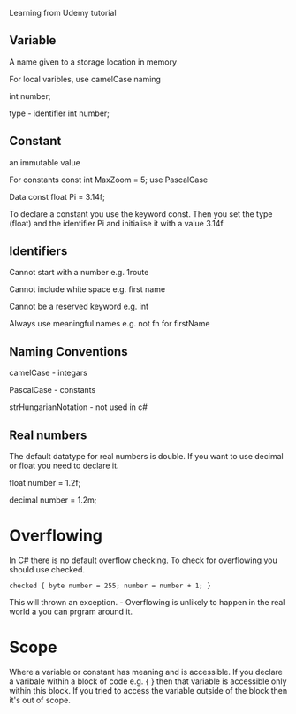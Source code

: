 Learning from Udemy tutorial

## Variable
A name given to a storage location in memory

For local varibles, use camelCase naming

int number;

type - identifier
int number;

## Constant 
an immutable value

For constants const int MaxZoom = 5; use PascalCase

Data
const float Pi = 3.14f;

To declare a constant you use the keyword const.
Then you set the type (float) and the identifier Pi and initialise it with a value 3.14f

## Identifiers
Cannot start with a number e.g. 1route

Cannot include white space e.g. first name

Cannot be a reserved keyword e.g. int

Always use meaningful names e.g. not fn for firstName


## Naming Conventions
camelCase - integars

PascalCase - constants

strHungarianNotation - not used in c#


## Real numbers
The default datatype for real numbers is double. If you want to use decimal or float you need to declare it.

float number = 1.2f;

decimal number = 1.2m;

# Overflowing
In C# there is no default overflow checking. To check for overflowing you should use checked.

`checked
{
byte number = 255;
number = number + 1;
}`

This will thrown an exception. - Overflowing is unlikely to happen in the real world a you can prgram around it. 

# Scope

Where a variable or constant has meaning and is accessible.
If you declare a varibale within a block of code e.g. { } then that variable is accessible only within this block.
If you tried to access the variable outside of the block then it's out of scope.
